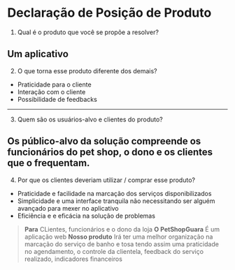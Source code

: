 # Declaração de Posição de Produto

1. Qual é o produto que você se propõe a resolver?

Um aplicativo
---
2. O que torna esse produto diferente dos demais?

- Praticidade para o cliente
- Interação com o cliente
- Possibilidade de feedbacks
---
3. Quem são os usuários-alvo e clientes do produto?

Os público-alvo da solução compreende os funcionários do pet shop, o dono e os clientes que o frequentam. 
---
4. Por que os clientes deveriam utilizar / comprar esse produto?

- Praticidade e facilidade na marcação dos serviços disponibilizados
- Simplicidade e uma interface tranquila não necessitando ser alguém avançado para mexer no aplicativo
- Eficiência e e eficácia na solução de problemas



> **Para**
> CLientes, funcionários e o dono da loja
> **O PetShopGuara**
> É um aplicação web
> **Nosso produto**
> Irá ter uma melhor organização na marcação do serviço de banho e tosa tendo assim uma praticidade no agendamento, o controle da clientela, feedback do serviço realizado, indicadores financeiros


